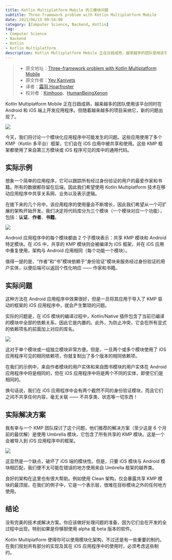 ```yaml
---
title: Kotlin Multiplatform Mobile 的三模块问题
subtitle: Three-framework problem with Kotlin Multiplatform Mobile
date: 2021/06/15 09:54:00
category: [Computer Science, Backend, Kotlin]
tag:
- Computer Science
- Backend
- Kotlin
- Kotlin Multiplatform
description: Kotlin Multiplatform Mobile 正在日趋成熟，越来越多的团队使用该平台同时在 Android 和 iOS 端上开发应用程序。但随着越来越多的项目采纳它，新的问题出现了。今天，我们将讨论一个模块化应用程序中可能发生的问题。这些应用使用了多个 KMP（Kotlin 多平台）框架，它们会在 iOS 应用中被共享和使用。这些 KMP 框架都使用了来自第三方模块或 iOS 程序可见的库中的通用代码。
---
```


> * 原文地址：[Three-framework problem with Kotlin Multiplatform Mobile](https://medium.com/xorum-io/three-framework-problem-with-kotlin-multiplatform-mobile-16267c5afa53)
> * 原文作者：[Yev Kanivets](https://medium.com/@yev-kanivets)
> * 译者：[霜羽 Hoarfroster](https://github.com/PassionPenguin)
> * 校对者：[Kimhooo](https://github.com/Kimhooo)、[HumanBeingXenon](https://github.com/HumanBeingXenon)

Kotlin Multiplatform Mobile 正在日趋成熟，越来越多的团队使用该平台同时在 Android 和 iOS 端上开发应用程序。但随着越来越多的项目采纳它，新的问题出现了。

![](https://cdn-images-1.medium.com/max/2880/1*UXiMJrLOUiwSziIcXUsSLA.png)

今天，我们将讨论一个模块化应用程序中可能发生的问题。这些应用使用了多个 KMP（Kotlin 多平台）框架，它们会在 iOS 应用中被共享和使用。这些 KMP 框架都使用了来自第三方模块或 iOS 程序可见的库中的通用代码。

## 实际示例

想象一个简单的应用程序，它可以跟踪所有经过身份验证的用户的最爱作家和书籍。所有的数据都存留在后端，因此我们希望使用 Kotlin Multiplatform 技术在移动应用程序中共享关系网、业务以及表示逻辑。

在接下来的几个月中，该应用程序的使用量会不断增长，因此我们希望从一个可扩展的架构开始开发。我们决定将代码库分为三个模块（一个模块对应一个功能），包括：**认证**、**作者**、**书籍**。

![](https://cdn-images-1.medium.com/max/2364/1*XKTLMLfs2CTW7vPrB4BR4g.png)

Android 应用程序中的每个模块都由 2 个子模块表示：共享 KMP 模块和 Android 特定模块。在 iOS 中，共享的 KMP 模块则会被编译为 iOS 框架，并在 iOS 应用中重复使用，架构与 Android 应用相同（每个功能一个模块）。

值得一提的是，“作者”和“书”模块依赖于“身份验证”模块来服务经过身份验证的用户实体，以便后端可以返回个性化响应 —— 作家和书籍。

## 实际问题

这种方法在 Android 应用程序中效果很好，但是一旦将其应用于导入了 KMP 驱动的框架的 iOS 应用程序中，就会产生繁琐的问题。

实际的问题是，在 iOS 模块的编译过程中，Kotlin/Native 插件包含了当前已编译的模块中全部的依赖关系，因此它是内置的。此外，为防止冲突，它会在所有显式的依赖项名的前面加上对应的库名。

![](https://cdn-images-1.medium.com/max/2348/1*8Ne4eMYHJS2OZ4uYtv0QFw.png)

这对于单个模块或一组独立模块非常方便。但是，一旦两个或多个模块使用了 iOS 应用程序可见的相同依赖项，你就复制出了多个版本的相同依赖项。

在我们的示例中，来自作者模块的用户实体和来自图书模块的用户实体在 Android 应用程序中将是相同的，但在 iOS 应用程序中将是两个不同的实体，即使它们是相同的。

换句话说，我们在 iOS 应用程序中会有两个截然不同的身份验证模块，而且它们之间不共享任何内容，毫无关联 —— 不共享类、状态等一切东西！

## 实际解决方案

我有幸与一个 KMP 团队探讨了这个问题，他们推荐的解决方案（至少这是 6 个月前的最优解）是使用 Umbrella 模块，它包含了所有共享的 KMP 模块。这是一个会被导入到 iOS 应用程序中的框架。

![](https://cdn-images-1.medium.com/max/2348/1*ornbj_vtf61Bak0WaKkgBw.png)

这显然是一个缺点，破坏了 iOS 端的模块性。但是，只要 iOS 模块与 Android 模块相匹配，我们便不太可能在错误的地方使用来自 Umbrella 框架的越界类。

良好的架构在这里也有很大帮助。例如使用 Clean 架构，仅会暴露共享 KMP 模块的最顶层。在我们的例子中，它是一个表示层，很难在目标模块之外的任何地方使用。

## 结论

没有完美的技术或解决方案。你应该做好处理问题的准备，因为它们会在开发的全过程中出现，特别如果是你够胆使用 alpha 或 beta 版本的软件。

Kotlin Multiplatform 使得你可以使用模块化架构，不过还是有一些重要的制约。在我们规划共有部分的实现及其在 iOS 应用程序中的使用时，必须考虑这些制约。
